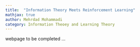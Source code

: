```yaml
---
title:  "Information Theory Meets Reinforcement Learning"
mathjax: true
author: Mehrdad Mohammadi
category: Information Theoey and Learning Theory
---
```

webpage to be completed ...
